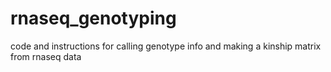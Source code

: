 # rnaseq_genotyping
code and instructions for calling genotype info and making a kinship matrix from rnaseq data
